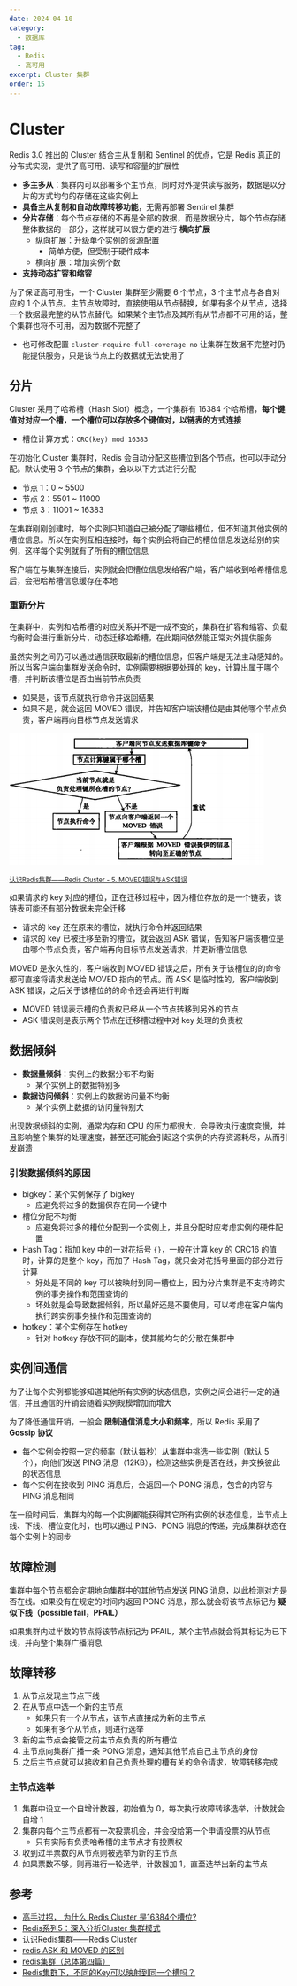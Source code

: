 ```yaml
---
date: 2024-04-10
category:
  - 数据库
tag:
  - Redis
  - 高可用
excerpt: Cluster 集群
order: 15
---
```


# Cluster

Redis 3.0 推出的 Cluster 结合主从复制和 Sentinel 的优点，它是 Redis 真正的分布式实现，提供了高可用、读写和容量的扩展性

- **多主多从**：集群内可以部署多个主节点，同时对外提供读写服务，数据是以分片的方式均匀的存储在这些实例上
- **具备主从复制和自动故障转移功能**，无需再部署 Sentinel 集群
- **分片存储**：每个节点存储的不再是全部的数据，而是数据分片，每个节点存储整体数据的一部分，这样就可以很方便的进行 **横向扩展**
  - 纵向扩展：升级单个实例的资源配置
    - 简单方便，但受制于硬件成本
  - 横向扩展：增加实例个数
- **支持动态扩容和缩容**

为了保证高可用性，一个 Cluster 集群至少需要 6 个节点，3 个主节点与各自对应的 1 个从节点。主节点故障时，直接使用从节点替换，如果有多个从节点，选择一个数据最完整的从节点替代。如果某个主节点及其所有从节点都不可用的话，整个集群也将不可用，因为数据不完整了

- 也可修改配置 `cluster-require-full-coverage no` 让集群在数据不完整时仍能提供服务，只是该节点上的数据就无法使用了

## 分片

Cluster 采用了哈希槽（Hash Slot）概念，一个集群有 16384 个哈希槽，**每个键值对对应一个槽，一个槽位可以存放多个键值对，以链表的方式连接**

- 槽位计算方式：`CRC(key) mod 16383`

在初始化 Cluster 集群时，Redis 会自动分配这些槽位到各个节点，也可以手动分配。默认使用 3 个节点的集群，会以以下方式进行分配

- 节点 1：0 ~ 5500
- 节点 2：5501 ~ 11000
- 节点 3：11001 ~ 16383

在集群刚刚创建时，每个实例只知道自己被分配了哪些槽位，但不知道其他实例的槽位信息。所以在实例互相连接时，每个实例会将自己的槽位信息发送给别的实例，这样每个实例就有了所有的槽位信息

客户端在与集群连接后，实例就会把槽位信息发给客户端，客户端收到哈希槽信息后，会把哈希槽信息缓存在本地

### 重新分片

在集群中，实例和哈希槽的对应关系并不是一成不变的，集群在扩容和缩容、负载均衡时会进行重新分片，动态迁移哈希槽，在此期间依然能正常对外提供服务

虽然实例之间仍可以通过通信获取最新的槽位信息，但客户端是无法主动感知的。所以当客户端向集群发送命令时，实例需要根据要处理的 key，计算出属于哪个槽，并判断该槽位是否由当前节点负责

- 如果是，该节点就执行命令并返回结果
- 如果不是，就会返回 MOVED 错误，并告知客户端该槽位是由其他哪个节点负责，客户端再向目标节点发送请求

![](./md.assets/moved.png)

<small>[认识Redis集群——Redis Cluster - 5. MOVED错误与ASK错误](https://www.cnblogs.com/jian0110/p/14002555.html)</small>

如果请求的 key 对应的槽位，正在迁移过程中，因为槽位存放的是一个链表，该链表可能还有部分数据未完全迁移

- 请求的 key 还在原来的槽位，就执行命令并返回结果
- 请求的 key 已被迁移至新的槽位，就会返回 ASK 错误，告知客户端该槽位是由哪个节点负责，客户端再向目标节点发送请求，并更新槽位信息

MOVED 是永久性的，客户端收到 MOVED 错误之后，所有关于该槽位的的命令都可直接将请求发送给 MOVED 指向的节点。而 ASK 是临时性的，客户端收到 ASK 错误，之后关于该槽位的的命令还会再进行判断

- MOVED 错误表示槽的负责权已经从一个节点转移到另外的节点
- ASK 错误则是表示两个节点在迁移槽过程中对 key 处理的负责权

## 数据倾斜

- **数据量倾斜**：实例上的数据分布不均衡
  - 某个实例上的数据特别多
- **数据访问倾斜**：实例上的数据访问量不均衡
  - 某个实例上数据的访问量特别大

出现数据倾斜的实例，通常内存和 CPU 的压力都很大，会导致执行速度变慢，并且影响整个集群的处理速度，甚至还可能会引起这个实例的内存资源耗尽，从而引发崩溃

### 引发数据倾斜的原因

- bigkey：某个实例保存了 bigkey
  - 应避免将过多的数据保存在同一个键中
- 槽位分配不均衡
  - 应避免将过多的槽位分配到一个实例上，并且分配时应考虑实例的硬件配置
- Hash Tag：指加 key 中的一对花括号 `{}`，一般在计算 key 的 CRC16 的值时，计算的是整个 key，而加了 Hash Tag，就只会对花括号里面的部分进行计算
  - 好处是不同的 key 可以被映射到同一槽位上，因为分片集群是不支持跨实例的事务操作和范围查询的
  - 坏处就是会导致数据倾斜，所以最好还是不要使用，可以考虑在客户端内执行跨实例事务操作和范围查询的
- hotkey：某个实例存在 hotkey
  - 针对 hotkey 存放不同的副本，使其能均匀的分散在集群中

## 实例间通信

为了让每个实例都能够知道其他所有实例的状态信息，实例之间会进行一定的通信，并且通信的开销会随着实例规模增加而增大

为了降低通信开销，一般会 **限制通信消息大小和频率**，所以 Redis 采用了 **Gossip 协议**

- 每个实例会按照一定的频率（默认每秒）从集群中挑选一些实例（默认 5 个），向他们发送 PING 消息（12KB），检测这些实例是否在线，并交换彼此的状态信息
- 每个实例在接收到 PING 消息后，会返回一个 PONG 消息，包含的内容与 PING 消息相同

在一段时间后，集群内的每一个实例都能获得其它所有实例的状态信息，当节点上线、下线、槽位变化时，也可以通过 PING、PONG 消息的传递，完成集群状态在每个实例上的同步

## 故障检测

集群中每个节点都会定期地向集群中的其他节点发送 PING 消息，以此检测对方是否在线。如果没有在规定的时间内返回 PONG 消息，那么就会将该节点标记为 **疑似下线（possible fail，PFAIL）**

如果集群内过半数的节点将该节点标记为 PFAIL，某个主节点就会将其标记为已下线，并向整个集群广播消息

## 故障转移

1. 从节点发现主节点下线
2. 在从节点中选一个新的主节点
    - 如果只有一个从节点，该节点直接成为新的主节点
    - 如果有多个从节点，则进行选举
3. 新的主节点会接管之前主节点负责的所有槽位
4. 主节点向集群广播一条 PONG 消息，通知其他节点自己主节点的身份
5. 之后主节点就可以接收和自己负责处理的槽有关的命令请求，故障转移完成

### 主节点选举

1. 集群中设立一个自增计数器，初始值为 0，每次执行故障转移选举，计数就会自增 1
2. 集群内每个主节点都有一次投票机会，并会投给第一个申请投票的从节点
    - 只有实际有负责哈希槽的主节点才有投票权
3. 收到过半票数的从节点则被选举为新的主节点
4. 如果票数不够，则再进行一轮选举，计数器加 1，直至选举出新的主节点

## 参考

- [高手过招， 为什么 Redis Cluster 是16384个槽位?](https://blog.csdn.net/itomge/article/details/122075246)
- [Redis系列5：深入分析Cluster 集群模式](https://www.cnblogs.com/wzh2010/p/15886799.html)
- [认识Redis集群——Redis Cluster](https://www.cnblogs.com/jian0110/p/14002555.html)
- [redis ASK 和 MOVED 的区别](https://blog.csdn.net/qinxinhe7/article/details/136160514)
- [redis集群（总体第四篇）](https://blog.csdn.net/weixin_46635575/article/details/124079480)
- [Redis集群下，不同的Key可以映射到同一个槽吗？](https://blog.csdn.net/qq_36286910/article/details/129798196)
